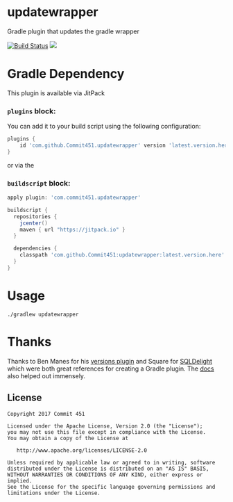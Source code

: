 # updatewrapper

Gradle plugin that updates the gradle wrapper

[![Build Status](https://travis-ci.org/Commit451/updatewrapper.svg?branch=master)](https://travis-ci.org/Commit451/updatewrapper) [![](https://jitpack.io/v/Commit451/updatewrapper.svg)](https://jitpack.io/#Commit451/updatewrapper)

# Gradle Dependency
This plugin is available via JitPack

### `plugins` block:
You can add it to your build script using the following configuration:
```groovy
plugins {
    id 'com.github.Commit451.updatewrapper' version 'latest.version.here'
}
```
or via the

### `buildscript` block:
```groovy
apply plugin: 'com.commit451.updatewrapper'

buildscript {
  repositories {
    jcenter()
    maven { url "https://jitpack.io" }
  }

  dependencies {
    classpath 'com.github.Commit451:updatewrapper:latest.version.here'
  }
}
```

# Usage
```shell
./gradlew updatewrapper
```

# Thanks
Thanks to Ben Manes for his [versions plugin](https://github.com/ben-manes/gradle-versions-plugin) and Square for [SQLDelight](https://github.com/square/sqldelight) which were both great references for creating a Gradle plugin. The [docs](https://docs.gradle.org/current/userguide/custom_plugins.html#sec:custom_plugins_standalone_project) also helped out immensely.

License
--------

    Copyright 2017 Commit 451

    Licensed under the Apache License, Version 2.0 (the "License");
    you may not use this file except in compliance with the License.
    You may obtain a copy of the License at

       http://www.apache.org/licenses/LICENSE-2.0

    Unless required by applicable law or agreed to in writing, software
    distributed under the License is distributed on an "AS IS" BASIS,
    WITHOUT WARRANTIES OR CONDITIONS OF ANY KIND, either express or implied.
    See the License for the specific language governing permissions and
    limitations under the License.
